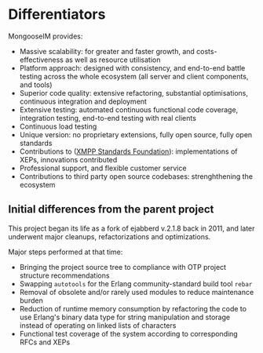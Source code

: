 # Differentiators

MongooseIM provides:

* Massive scalability: for greater and faster growth, and costs-effectiveness as well as resource utilisation
* Platform approach: designed with consistency, and end-to-end battle testing across the whole ecosystem (all server and client components, and tools)
* Superior code quality: extensive refactoring, substantial optimisations, continuous integration and deployment
* Extensive testing: automated continuous functional code coverage, integration testing, end-to-end testing with real clients
* Continuous load testing
* Unique version: no proprietary extensions, fully open source, fully open standards
* Contributions to ([XMPP Standards Foundation](https://xmpp.org/)): implementations of XEPs, innovations contributed
* Professional support, and flexible customer service
* Contributions to third party open source codebases: strenghthening the ecosystem

## Initial differences from the parent project

This project began its life as a fork of ejabberd v.2.1.8 back in 2011, and later underwent major cleanups, refactorizations and optimizations.

Major steps performed at that time:

*   Bringing the project source tree to compliance with OTP project structure recommendations
*   Swapping `autotools` for the Erlang community-standard build tool `rebar`
*   Removal of obsolete and/or rarely used modules to reduce maintenance burden
*   Reduction of runtime memory consumption by refactoring the code
    to use Erlang's binary data type for string manipulation and storage
    instead of operating on linked lists of characters
*   Functional test coverage of the system according to corresponding
    RFCs and XEPs
